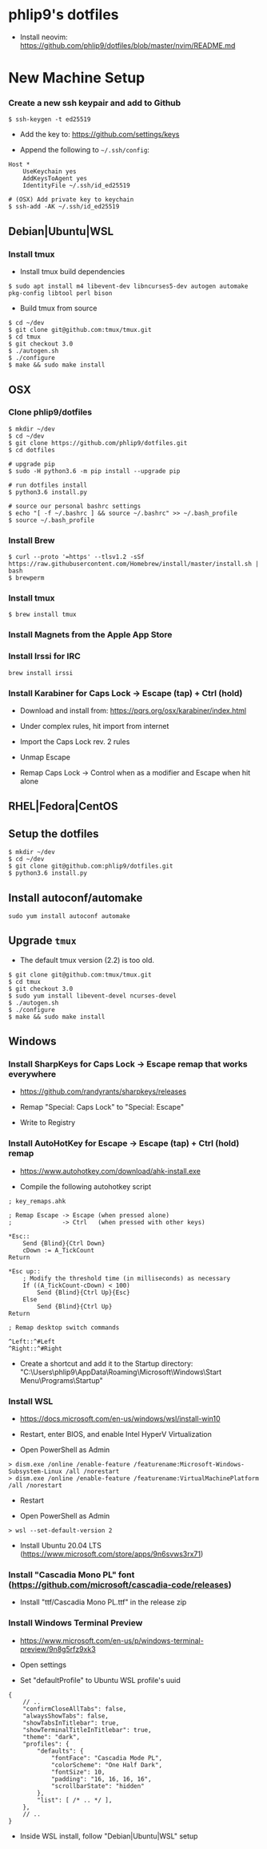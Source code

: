 phlip9's dotfiles
=================

+ Install neovim:
https://github.com/phlip9/dotfiles/blob/master/nvim/README.md


# New Machine Setup #


### Create a new ssh keypair and add to Github ###

```
$ ssh-keygen -t ed25519
```

+ Add the key to: https://github.com/settings/keys

+ Append the following to `~/.ssh/config`:

```
Host *
    UseKeychain yes
    AddKeysToAgent yes
    IdentityFile ~/.ssh/id_ed25519
```

```
# (OSX) Add private key to keychain
$ ssh-add -AK ~/.ssh/id_ed25519
```

## Debian|Ubuntu|WSL ##


### Install tmux ###

+ Install tmux build dependencies

```
$ sudo apt install m4 libevent-dev libncurses5-dev autogen automake pkg-config libtool perl bison
```

+ Build tmux from source

```
$ cd ~/dev
$ git clone git@github.com:tmux/tmux.git
$ cd tmux
$ git checkout 3.0
$ ./autogen.sh
$ ./configure
$ make && sudo make install
```


## OSX ##


### Clone phlip9/dotfiles ###

```
$ mkdir ~/dev
$ cd ~/dev
$ git clone https://github.com/phlip9/dotfiles.git
$ cd dotfiles

# upgrade pip
$ sudo -H python3.6 -m pip install --upgrade pip

# run dotfiles install
$ python3.6 install.py

# source our personal bashrc settings
$ echo "[ -f ~/.bashrc ] && source ~/.bashrc" >> ~/.bash_profile
$ source ~/.bash_profile
```


### Install Brew ###

```
$ curl --proto '=https' --tlsv1.2 -sSf https://raw.githubusercontent.com/Homebrew/install/master/install.sh | bash
$ brewperm
```


### Install tmux ###

```
$ brew install tmux
```


### Install Magnets from the Apple App Store ###


### Install Irssi for IRC ###

```
brew install irssi
```


### Install Karabiner for Caps Lock -> Escape (tap) + Ctrl (hold) ###

+ Download and install from:
  https://pqrs.org/osx/karabiner/index.html

+ Under complex rules, hit import from internet

+ Import the Caps Lock rev. 2 rules

+ Unmap Escape

+ Remap Caps Lock -> Control when as a modifier and Escape when hit alone



## RHEL|Fedora|CentOS ##


## Setup the dotfiles

```
$ mkdir ~/dev
$ cd ~/dev
$ git clone git@github.com:phlip9/dotfiles.git
$ python3.6 install.py
```


## Install autoconf/automake

```
sudo yum install autoconf automake
```


## Upgrade `tmux`

+ The default tmux version (2.2) is too old.

```
$ git clone git@github.com:tmux/tmux.git
$ cd tmux
$ git checkout 3.0
$ sudo yum install libevent-devel ncurses-devel
$ ./autogen.sh
$ ./configure
$ make && sudo make install
```


## Windows


### Install SharpKeys for Caps Lock -> Escape remap that works everywhere

+ https://github.com/randyrants/sharpkeys/releases

+ Remap "Special: Caps Lock" to "Special: Escape"

+ Write to Registry


### Install AutoHotKey for Escape -> Escape (tap) + Ctrl (hold) remap

+ https://www.autohotkey.com/download/ahk-install.exe

+ Compile the following autohotkey script

```
; key_remaps.ahk

; Remap Escape -> Escape (when pressed alone)
;              -> Ctrl   (when pressed with other keys)

*Esc::
    Send {Blind}{Ctrl Down}
    cDown := A_TickCount
Return

*Esc up::
    ; Modify the threshold time (in milliseconds) as necessary
    If ((A_TickCount-cDown) < 100)
        Send {Blind}{Ctrl Up}{Esc}
    Else
        Send {Blind}{Ctrl Up}
Return

; Remap desktop switch commands

^Left::^#Left
^Right::^#Right
```

+ Create a shortcut and add it to the Startup directory: "C:\Users\phlip9\AppData\Roaming\Microsoft\Windows\Start Menu\Programs\Startup"


### Install WSL

+ https://docs.microsoft.com/en-us/windows/wsl/install-win10

+ Restart, enter BIOS, and enable Intel HyperV Virtualization

+ Open PowerShell as Admin

```
> dism.exe /online /enable-feature /featurename:Microsoft-Windows-Subsystem-Linux /all /norestart
> dism.exe /online /enable-feature /featurename:VirtualMachinePlatform /all /norestart
```

+ Restart

+ Open PowerShell as Admin

```
> wsl --set-default-version 2
```

+ Install Ubuntu 20.04 LTS (https://www.microsoft.com/store/apps/9n6svws3rx71)


### Install "Cascadia Mono PL" font (https://github.com/microsoft/cascadia-code/releases)

+ Install "ttf/Cascadia Mono PL.ttf" in the release zip


### Install Windows Terminal Preview

+ https://www.microsoft.com/en-us/p/windows-terminal-preview/9n8g5rfz9xk3

+ Open settings

+ Set "defaultProfile" to Ubuntu WSL profile's uuid

```
{
    // ..
    "confirmCloseAllTabs": false,
    "alwaysShowTabs": false,
    "showTabsInTitlebar": true,
    "showTerminalTitleInTitlebar": true,
    "theme": "dark",
    "profiles": {
        "defaults": {
            "fontFace": "Cascadia Mode PL",
            "colorScheme": "One Half Dark",
            "fontSize": 10,
            "padding": "16, 16, 16, 16",
            "scrollbarState": "hidden"
        },
        "list": [ /* .. */ ],
    },
    // ..
}
```

+ Inside WSL install, follow "Debian|Ubuntu|WSL" setup
